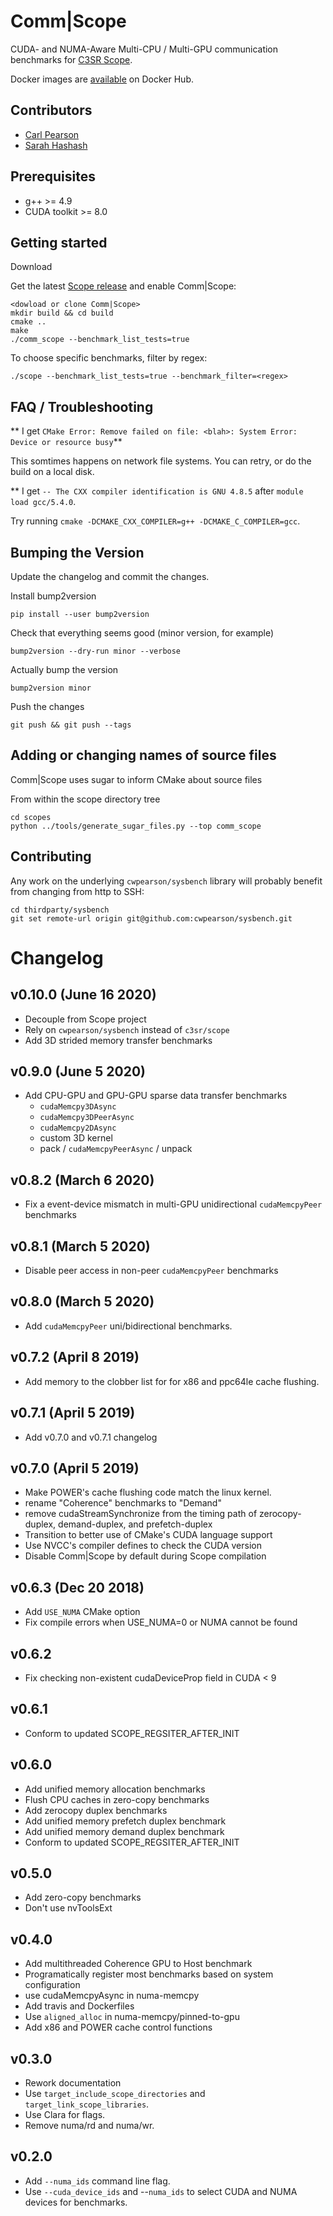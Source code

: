 # Comm|Scope

CUDA- and NUMA-Aware Multi-CPU / Multi-GPU communication benchmarks for [C3SR Scope](https://github.com/c3sr/scope).

Docker images are [available](https://hub.docker.com/r/c3sr/comm_scope/) on Docker Hub.

## Contributors

* [Carl Pearson](mailto:pearson@illinois.edu)
* [Sarah Hashash](mailto:hashash2@illinois.edu)

## Prerequisites

* g++ >= 4.9
* CUDA toolkit >= 8.0


## Getting started

Download 

Get the latest [Scope release](https://github.com/c3sr/scope/releases/latest) and enable Comm|Scope:

```
<dowload or clone Comm|Scope>
mkdir build && cd build
cmake ..
make
./comm_scope --benchmark_list_tests=true
```

To choose specific benchmarks, filter by regex:

```
./scope --benchmark_list_tests=true --benchmark_filter=<regex>
```

## FAQ / Troubleshooting

** I get `CMake Error: Remove failed on file: <blah>: System Error: Device or resource busy`**

This somtimes happens on network file systems. You can retry, or do the build on a local disk.

** I get `-- The CXX compiler identification is GNU 4.8.5` after `module load gcc/5.4.0`.

Try running `cmake -DCMAKE_CXX_COMPILER=g++ -DCMAKE_C_COMPILER=gcc`.

## Bumping the Version

Update the changelog and commit the changes.

Install bump2version

```pip install --user bump2version```

Check that everything seems good (minor version, for example)

```bump2version --dry-run minor --verbose```

Actually bump the version

```bump2version minor```

Push the changes

```git push && git push --tags```

## Adding or changing names of source files

Comm|Scope uses sugar to inform CMake about source files

From within the scope directory tree

```
cd scopes
python ../tools/generate_sugar_files.py --top comm_scope
```

## Contributing

Any work on the underlying `cwpearson/sysbench` library will probably benefit from changing from http to SSH:

```
cd thirdparty/sysbench
git set remote-url origin git@github.com:cwpearson/sysbench.git
```

# Changelog

## v0.10.0 (June 16 2020)
* Decouple from Scope project
* Rely on `cwpearson/sysbench` instead of `c3sr/scope`
* Add 3D strided memory transfer benchmarks

## v0.9.0 (June 5 2020)

* Add CPU-GPU and GPU-GPU sparse data transfer benchmarks
  * `cudaMemcpy3DAsync`
  * `cudaMemcpy3DPeerAsync`
  * `cudaMemcpy2DAsync`
  * custom 3D kernel
  * pack / `cudaMemcpyPeerAsync` / unpack

## v0.8.2 (March 6 2020)

* Fix a event-device mismatch in multi-GPU unidirectional `cudaMemcpyPeer` benchmarks

## v0.8.1 (March 5 2020)

* Disable peer access in non-peer `cudaMemcpyPeer` benchmarks

## v0.8.0 (March 5 2020)

* Add `cudaMemcpyPeer` uni/bidirectional benchmarks.

## v0.7.2 (April 8 2019)

* Add memory to the clobber list for for x86 and ppc64le cache flushing.

## v0.7.1 (April 5 2019)

* Add v0.7.0 and v0.7.1 changelog

## v0.7.0 (April 5 2019)

* Make POWER's cache flushing code match the linux kernel.
* rename "Coherence" benchmarks to "Demand"
* remove cudaStreamSynchronize from the timing path of zerocopy-duplex, demand-duplex, and prefetch-duplex
* Transition to better use of CMake's CUDA language support
* Use NVCC's compiler defines to check the CUDA version
* Disable Comm|Scope by default during Scope compilation

## v0.6.3 (Dec 20 2018)

* Add `USE_NUMA` CMake option
* Fix compile errors when USE_NUMA=0 or NUMA cannot be found 

## v0.6.2

* Fix checking non-existent cudaDeviceProp field in CUDA < 9

## v0.6.1

* Conform to updated SCOPE_REGSITER_AFTER_INIT

## v0.6.0

* Add unified memory allocation benchmarks
* Flush CPU caches in zero-copy benchmarks
* Add zerocopy duplex benchmarks
* Add unified memory prefetch duplex benchmark
* Add unified memory demand duplex benchmark
* Conform to updated SCOPE_REGSITER_AFTER_INIT

## v0.5.0

* Add zero-copy benchmarks
* Don't use nvToolsExt

## v0.4.0

* Add multithreaded Coherence GPU to Host benchmark
* Programatically register most benchmarks based on system configuration
* use cudaMemcpyAsync in numa-memcpy
* Add travis and Dockerfiles
* Use `aligned_alloc` in numa-memcpy/pinned-to-gpu
* Add x86 and POWER cache control functions

## v0.3.0

* Rework documentation
* Use `target_include_scope_directories` and `target_link_scope_libraries`.
* Use Clara for flags.
* Remove numa/rd and numa/wr.

## v0.2.0

* Add `--numa_ids` command line flag.
* Use `--cuda_device_ids` and --`numa_ids` to select CUDA and NUMA devices for benchmarks.

